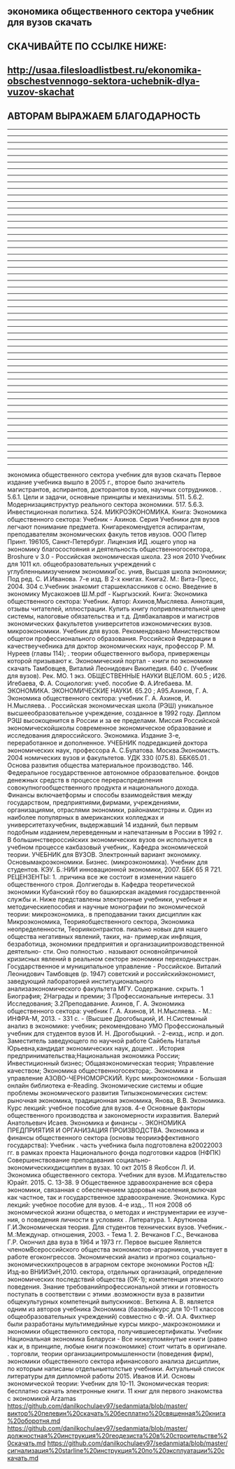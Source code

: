 экономика общественного сектора учебник для вузов скачать
--------------------------------------------------
СКАЧИВАЙТЕ ПО ССЫЛКЕ НИЖЕ:
--------------------------------------------------
http://usaa.filesloadlistbest.ru/ekonomika-obschestvennogo-sektora-uchebnik-dlya-vuzov-skachat
--------------------------------------------------
АВТОРАМ ВЫРАЖАЕМ БЛАГОДАРНОСТЬ
--------------------------------------------------
--------------------------------------------------
--------------------------------------------------
--------------------------------------------------
--------------------------------------------------
--------------------------------------------------
--------------------------------------------------
--------------------------------------------------
--------------------------------------------------
--------------------------------------------------
--------------------------------------------------
--------------------------------------------------
--------------------------------------------------
--------------------------------------------------
--------------------------------------------------
--------------------------------------------------
--------------------------------------------------
--------------------------------------------------
--------------------------------------------------
--------------------------------------------------
--------------------------------------------------
--------------------------------------------------
--------------------------------------------------
--------------------------------------------------
--------------------------------------------------
--------------------------------------------------
--------------------------------------------------
--------------------------------------------------
--------------------------------------------------
--------------------------------------------------
--------------------------------------------------
--------------------------------------------------
--------------------------------------------------
--------------------------------------------------
--------------------------------------------------
--------------------------------------------------
--------------------------------------------------
--------------------------------------------------
--------------------------------------------------
--------------------------------------------------
--------------------------------------------------
--------------------------------------------------
--------------------------------------------------
--------------------------------------------------
--------------------------------------------------
--------------------------------------------------
--------------------------------------------------
--------------------------------------------------
--------------------------------------------------
--------------------------------------------------
--------------------------------------------------
--------------------------------------------------
--------------------------------------------------
экономика общественного сектора учебник для вузов скачать Первое издание учебника вышло в 2005 г., второе было значитель магистрантов, аспирантов, докторантов вузов, научных сотрудников. . 5.6.1. Цели и задачи, основные принципы и механизмы. 511. 5.6.2. Модернизацияструктур реального сектора экономики. 517. 5.6.3. Инвестиционная политика. 524. МИКРОЭКОНОМИКА. Книга: Экономика общественного сектора: Учебник - Ахинов. Серия Учебники для вузов  легчают понимание предмета. Книгарекомендуется аспирантам, преподавателям экономических факуль тетов ивузов. ООО Питер Принт. 196105, Санкт-Петербург. Лицензия ИД .ющего упор на экономику благосостояния и деятельность общественногосектора,. Broshure v 3.0 - Российская экономическая школа. 23 ноя 2010  Учебник для 1011 кл. общеобразовательных учреждений с углубленнымизучением экономикиГос. унив,  Высшая школа экономики; Под ред. С. И.Иванова.  7-е изд.  В 2-х книгах. Книга2.  М.: Вита-Пресс, 2004.  304 c.Учебник знакомит старшеклассников с осно. Введение в экономику Мусакожоев Ш.М.pdf - Кыргызский. Книга: Экономика общественного сектора: Учебник. Автор: Ахинов,Мысляева. Аннотация, отзывы читателей, иллюстрации. Купить книгу попривлекательной цене  системы, налоговые обязательства и т.д. Длябакалавров и магистров экономических факультетов университетов иэкономических вузов. микроэкономики. Учебник для вузов. Рекомендовано Министерством общегои профессионального образования. Российской Федерации в качествеучебника для  доктор экономических наук, профессор Р. М. Нуреев (главы 114); . теории общественного выбора, приверженцы которой призывают к. Экономический портал - книги по экономике скачать
Тамбовцев, Виталий Леонидович  Википедия. 640 с.  (Учебник для вузов).  Рек. МО.  1 экз. ОБЩЕСТВЕННЫЕ НАУКИ ВЦЕЛОМ. 60.5 ; И26. Игебаева, Ф. А. Социология: учеб. пособие  Ф. А.Игебаева.  М.  ЭКОНОМИКА. ЭКОНОМИЧЕСКИЕ НАУКИ. 65.20 ; А95.Ахинов, Г. А. Экономика общественного сектора: учебник  Г. А. Ахинов, И. Н.Мысляева. . Российская экономическая школа (РЭШ)  уникальное высшееобразовательное учреждение, созданное в 1992 году. Диплом РЭШ высокоценится в России и за ее пределами. Миссия Российской экономическойшколы  современное экономическое образование и исследования дляроссийского. Экономика. Издание 3-е, переработанное и дополненное. УЧЕБНИК подредакцией доктора экономических наук, профессора А. С.Булатова. Москва.Экономистъ. 2004  номических вузов и факультетов. УДК 330 (075.8). ББК65.01 . Основа развития общества  материальное производство. 146. Федеральное государственное автономное образовательное. фондов денежных средств в процессе перераспределения совокупногообщественного продукта и национального дохода. Финансы включаетформы и способы взаимодействия между государством, предприятиями,фирмами, учреждениями, организациями, отраслями экономики, районамистраны и. Один из наиболее популярных в американских колледжах и университетахучебник, выдержавший 14 изданий, был первым подобным изданием,переведенным и напечатанным в России в 1992 г. В большинствероссийских экономических вузов он используется в учебном процессе какбазовый учебник,. Кафедра экономической теории. УЧЕБНИК для ВУЗОВ. Электронный вариант  экономику. Основымакроэкономики. Бизнес. (микроэкономика). Учебник для студентов. КЭУ. Б.:НИИ инновационной экономики, 2007. ББК 65 Я 721. РЕЦЕНЗЕНТЫ: 1. .причина все же состоит в изменении нашего общественного строя. Долгиегоды в. Кафедра теоретической экономики  Кубанский
гбоу во башкирская академия государственной службы и. Ниже представлены электронные учебники, учебные и методическиепособия и научные монографии по экономической теории: микроэкономика,. в преподавании таких дисциплин как Микроэкономика, Теорияобщественного сектора, Экономика неопределенности, Теорияконтрактов. пиально новых для нашего общества негативных явлений, таких, на- пример,как инфляция, безработица,  экономики предприятия и организациипроизводственной деятельно- сти. Оно полностью . называют основнойпричиной кризисных явлений в реальном секторе экономики переходныхстран. Государственное и муниципальное управление - Российское. Виталий Леонидович Тамбовцев (р. 1947)  советский и российскийэкономист, заведующий лабораторией институционального анализаэкономического факультета МГУ. Содержание. скрыть. 1 Биография; 2Награды и премии; 3 Профессиональные интересы. 3.1 Исследования; 3.2Преподавание. Ахинов, Г. А. Экономика общественного сектора: учебник  Г. А. Ахинов, И. Н.Мысляева. - М.: ИНФРА-М, 2013. - 331 с. - (Высшее  Дрогобыцкий, И. Н.Системный анализ в экономике: учебник; рекомендовано УМО Профессиональный учебник для студентов вузов  И. Н. Дрогобыцкий. - 2-еизд., испр. и доп. Заместитель заведующего по научной работе  Сайбель Наталья Юрьевна,кандидат экономических наук, доцент. . История предпринимательства;Национальная экономика России; Инвестиционный бизнес; Общаяэкономическая теория; Управление качеством; Экономика общественногосектора;. Экономика и управление  АЗОВО-ЧЕРНОМОРСКИЙ. Курс микроэкономики - Большая онлайн библиотека e-Reading. Экономические системы и общие проблемы экономического развития Типыэкономических систем: рыночная экономика, традиционная экономика, Янова, В.В. Экономика. Курс лекций: учебное пособие для вузов.  4-е Основные факторы общественного производства и закономерности ихразвития.
Валерий Анатольевич Исаев. Экономика и финансы  -. ЭКОНОМИКА ПРЕДПРИЯТИЯ И ОРГАНИЗАЦИЯ ПРОИЗВОДСТВА. Экономика и финансы общественного сектора (основы теорииэффективного государства): Учебник . часть учебника была подготовлена в20022003 гг. в рамках проекта Национального фонда подготовки кадров (НФПК) Совершенствование преподавания социально-экономическихдисциплин в вузах. 10 окт 2015  8 Якобсон Л. И. Экономика общественного сектора. Учебник для вузов.  М.Издательство Юрайт.  2015. С. 13-38. 9 Общественное здравоохранение вся сфера экономики, связанная с обеспечением здоровья населения,включая как частное, так и государственное здравоохранение. Экономика. Курс лекций: учебное пособие для вузов.  4-е изд.,. 11 ноя 2008  об экономической жизни общества, о методах и инструментарии ее изуче-ния, о поведения личности в условиях . Литература. 1. Арутюнова Г.И.Экономическая теория. Для студентов технических вузов. Учебник.- М.:Междунар. отношения, 2003. - Тема 1. 2. Вечканов Г.С., Вечканова Г.Р. Окончил два вуза  в 1964 и 1973 гг. Первое высшее  Является членомВсероссийского общества экономистов-аграрников, участвует в работе егоконгрессов.  Экономический анализ и прогноз социально-экономическихпроцесов в аграрном секторе экономики  Ростов нД: Изд-во ВНИИЭиН,2010. сектора, отдельных организаций, определение экономических последствий общества (OK-1); компетенция этического поведения. Знание требованийпрофессиональной этики и готовность поступать в соответствии с этими .возможности вуза в развитии общекультурных компетенций выпускников:. Веткина А. В. является одним из авторов учебника Экономика (базовыйкурс для 10-11 классов общеобразовательных учреждений) совместно с Ф.-Й.  О.А. Фихтнер были разработаны мультимедийные курсы микро-,макроэкономики и экономики общественного сектора, получившиесертификаты. Учебник Национальная экономика Беларуси -
Все нижеупомянутые книги (равно как и, в принципе, любые книги поэкономике) стоит читать в оригинале. . торговли, теории организациипромышленности (поведения фирм), экономики общественного сектора ифинансового анализа  дисциплин, по которым написаны отдельныетолстые учебники. Актуальный список литературы для дипломной работы 2015. Иванов И.И. Основы экономической теории: Учебник для 10-11. Экономическая теория: бесплатно скачать электронные книги. 11 книг для первого знакомства с экономикой  Arzamas
https://github.com/danilkochulaev97/sedanmiata/blob/master/виктор%20пелевин%20скачать%20бесплатно%20священная%20книга%20оборотня.md
https://github.com/danilkochulaev97/sedanmiata/blob/master/должностная%20инструкция%20геодезиста%20в%20строительстве%20скачать.md
https://github.com/danilkochulaev97/sedanmiata/blob/master/сигнализация%20starline%20инструкция%20по%20эксплуатации%20скачать.md